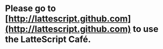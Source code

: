 # Please go to [http://lattescript.github.com](http://lattescript.github.com) to use the LatteScript Café.
